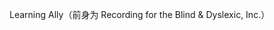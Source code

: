 <Token xmlns:xlink="http://www.w3.org/1999/xlink"><embeddedLabel xmlns="http://ddue.schemas.microsoft.com/authoring/2003/5">Learning Ally（前身为 Recording for the Blind &amp; Dyslexic, Inc.） </embeddedLabel></Token>

<!--HONumber=Jul16_HO3-->



